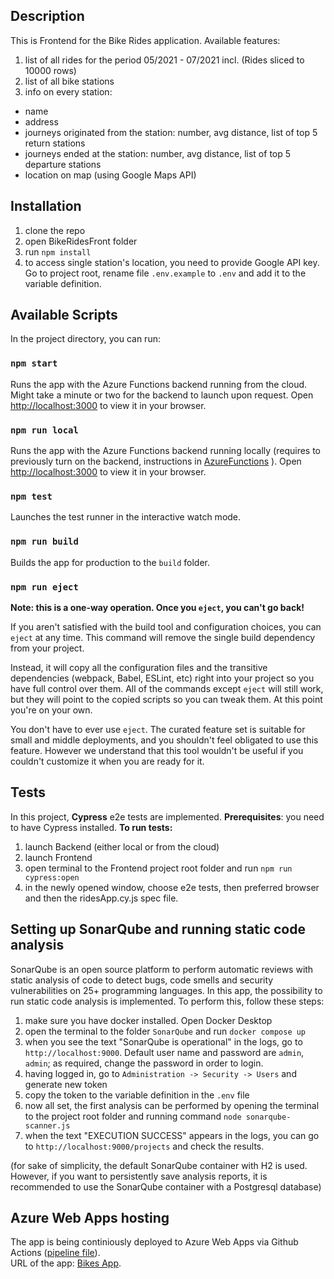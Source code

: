 ## Description

This is Frontend for the Bike Rides application. 
Available features:
1. list of all rides for the period 05/2021 - 07/2021 incl. (Rides sliced to 10000 rows)
2. list of all bike stations
3. info on every station:
 - name 
 - address
 - journeys originated from the station: number, avg distance, list of top 5 return stations 
 - journeys ended at the station: number, avg distance, list of top 5 departure stations 
 - location on map (using Google Maps API)

## Installation
1. clone the repo
2. open BikeRidesFront folder
3. run `npm install`
4. to access single station's location, you need to provide Google API key. Go to project root, rename file `.env.example` to `.env` and add it to the variable definition.

## Available Scripts

In the project directory, you can run:

### `npm start`

Runs the app with the Azure Functions backend running from the cloud. Might take a minute or two for the backend to launch upon request.
Open [http://localhost:3000](http://localhost:3000) to view it in your browser.

### `npm run local`

Runs the app with the Azure Functions backend running locally (requires to previously turn on the backend, instructions in [AzureFunctions](https://github.com/YuliaKokorieva/bikes-project/tree/master/AzureFunctions) ).
Open [http://localhost:3000](http://localhost:3000) to view it in your browser.

### `npm test`

Launches the test runner in the interactive watch mode.

### `npm run build`

Builds the app for production to the `build` folder.

### `npm run eject`

**Note: this is a one-way operation. Once you `eject`, you can't go back!**

If you aren't satisfied with the build tool and configuration choices, you can `eject` at any time. This command will remove the single build dependency from your project.

Instead, it will copy all the configuration files and the transitive dependencies (webpack, Babel, ESLint, etc) right into your project so you have full control over them. All of the commands except `eject` will still work, but they will point to the copied scripts so you can tweak them. At this point you're on your own.

You don't have to ever use `eject`. The curated feature set is suitable for small and middle deployments, and you shouldn't feel obligated to use this feature. However we understand that this tool wouldn't be useful if you couldn't customize it when you are ready for it.

## Tests 
In this project, **Cypress** e2e tests are implemented. 
**Prerequisites**: you need to have Cypress installed.
**To run tests:**
1. launch Backend (either local or from the cloud) 
2. launch Frontend
3. open terminal to the Frontend project root folder and run `npm run cypress:open`
4. in the newly opened window, choose e2e tests, then preferred browser and then the ridesApp.cy.js spec file.

## Setting up SonarQube and running static code analysis
SonarQube is an open source platform to perform automatic reviews with static analysis of code to detect bugs, code smells and security vulnerabilities on 25+ programming languages. 
In this app, the possibility to run static code analysis is implemented. To perform this, follow these steps:

1. make sure you have docker installed. Open Docker Desktop
2. open the terminal to the folder `SonarQube` and run `docker compose up`
3. when you see the text "SonarQube is operational" in the logs, go to `http://localhost:9000`. Default user name and password are `admin`, `admin`; as required, change the password in order to login. 
4. having logged in, go to ` Administration -> Security -> Users ` and generate new token
5. copy the token to the variable definition in the `.env` file
6. now all set, the first analysis can be performed by opening the terminal to the project root folder and running command `node sonarqube-scanner.js` 
7. when the text "EXECUTION SUCCESS" appears in the logs, you can go to `http://localhost:9000/projects`  and check the results.  

(for sake of simplicity, the default SonarQube container with H2 is used. However, if you want to persistently save analysis reports, it is recommended to use the SonarQube container with a Postgresql database)  

## Azure Web Apps hosting  
The app is being continiously deployed to Azure Web Apps via Github Actions ([pipeline file](https://github.com/YuliaKokorieva/bikes-project/blob/master/.github/workflows/master_bikes-app_front.yml)).  
URL of the app: [Bikes App](https://bikes-app.azurewebsites.net/).  

